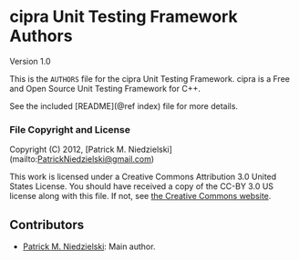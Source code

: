 <!-- -*- markdown -*- -->
# cipra Unit Testing Framework Authors
Version 1.0

This is the `AUTHORS` file for the cipra Unit Testing Framework.
cipra is a Free and Open Source Unit Testing Framework for C++.

See the included [README](@ref index) file for more details.

### File Copyright and License

Copyright (C) 2012, [Patrick M. Niedzielski]
                    (mailto:PatrickNiedzielski@gmail.com)

This work is licensed under a Creative Commons Attribution 3.0 United
States License. You should have received a copy of the CC-BY 3.0 US
license along with this file. If not, see
[the Creative Commons website](http://creativecommons.org/licenses/by/3.0/us).

## Contributors

  * [Patrick M. Niedzielski](mailto:PatrickNiedzielski@gmail.com):
    Main author.
